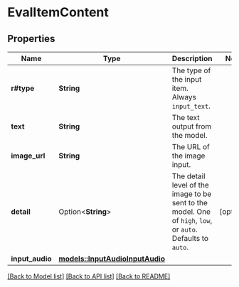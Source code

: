 # EvalItemContent

## Properties

Name | Type | Description | Notes
------------ | ------------- | ------------- | -------------
**r#type** | **String** | The type of the input item. Always `input_text`. | 
**text** | **String** | The text output from the model.  | 
**image_url** | **String** | The URL of the image input.  | 
**detail** | Option<**String**> | The detail level of the image to be sent to the model. One of `high`, `low`, or `auto`. Defaults to `auto`.  | [optional]
**input_audio** | [**models::InputAudioInputAudio**](InputAudio_input_audio.md) |  | 

[[Back to Model list]](../README.md#documentation-for-models) [[Back to API list]](../README.md#documentation-for-api-endpoints) [[Back to README]](../README.md)


